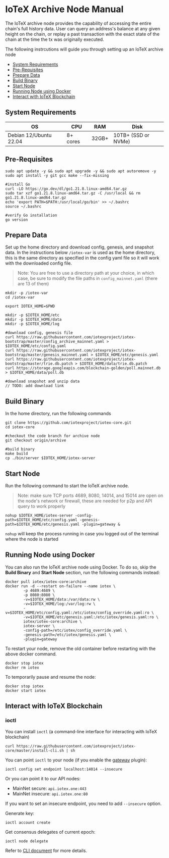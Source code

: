 # IoTeX Archive Node Manual
The IoTeX archive node provides the capability of accessing the entire chain's
full history data. User can query an address's balance at any given height on
the chain, or replay a past transaction with the exact state of the chain at the
time the tx was originally executed. 

The following instrcutions will guide you through setting up an IoTeX archive node 
- [System Requirements](#system)
- [Pre-Requisites](#requisite)
- [Prepare Data](#prepdata)
- [Build Binary](#build)
- [Start Node](#start)
- [Running Node using Docker](#docker)
- [Interact with IoTeX Blockchain](#ioctl)

## <a name="system"/>System Requirements

| OS | CPU | RAM | Disk |
| ---------- | ------------ | ------------ | ------------ |
| Debian 12/Ubuntu 22.04 | 8+ cores | 32GB+ | 10TB+ (SSD or NVMe) |

## <a name="requisite"/>Pre-Requisites
```
sudo apt update -y && sudo apt upgrade -y && sudo apt autoremove -y
sudo apt install -y git gcc make --fix-missing

#install Go
curl -LO https://go.dev/dl/go1.21.8.linux-amd64.tar.gz
sudo tar xzf go1.21.8.linux-amd64.tar.gz -C /usr/local && rm go1.21.8.linux-amd64.tar.gz
echo 'export PATH=$PATH:/usr/local/go/bin' >> ~/.bashrc
source ~/.bashrc

#verify Go installation
go version
```

## <a name="prepdata"/>Prepare Data
Set up the home directory and download config, genesis, and snapshot data. In
the instructions below `/iotex-var` is used as the home directory, this is the
same directory as specified in the config yaml file so it will work with the
downloaded config file.
>Note: You are free to use a directory path at your choice, in which case, be
sure to modify the file paths in `config_mainnet.yaml` (there are 13 of them)
```
mkdir -p /iotex-var
cd /iotex-var

export IOTEX_HOME=$PWD

mkdir -p $IOTEX_HOME/etc
mkdir -p $IOTEX_HOME/data
mkdir -p $IOTEX_HOME/log

#download config, genesis file
curl https://raw.githubusercontent.com/iotexproject/iotex-bootstrap/master/config_archive_mainnet.yaml > $IOTEX_HOME/etc/config.yaml
curl https://raw.githubusercontent.com/iotexproject/iotex-bootstrap/master/genesis_mainnet.yaml > $IOTEX_HOME/etc/genesis.yaml
curl https://raw.githubusercontent.com/iotexproject/iotex-bootstrap/master/trie.db.patch > $IOTEX_HOME/data/trie.db.patch
curl https://storage.googleapis.com/blockchain-golden/poll.mainnet.db > $IOTEX_HOME/data/poll.db

#download snapshot and unzip data
// TODO: add download link
```

## <a name="build"/>Build Binary
In the home directory, run the following commands
```
git clone https://github.com/iotexproject/iotex-core.git
cd iotex-core

#checkout the code branch for archive node
git checkout origin/archive

#build binary
make build
cp ./bin/server $IOTEX_HOME/iotex-server
```

## <a name="start"/>Start Node
Run the following command to start the IoTeX archive node.
>Note: make sure TCP ports 4689, 8080, 14014, and 15014 are open on the node's
network or firewall, these are needed for p2p and API query to work properly
```
nohup $IOTEX_HOME/iotex-server -config-path=$IOTEX_HOME/etc/config.yaml -genesis-path=$IOTEX_HOME/etc/genesis.yaml -plugin=gateway &
```
`nohup` will keep the process running in case you logged out of the terminal where
the node is started

## <a name="docker"/>Running Node using Docker
You can also run the IoTeX archive node using Docker. To do so, skip the
**Build Binary** and **Start Node** section, run the following commands
instead:
```
docker pull iotex/iotex-core:archive
docker run -d --restart on-failure --name iotex \
        -p 4689:4689 \
        -p 8080:8080 \
        -v=$IOTEX_HOME/data:/var/data:rw \
        -v=$IOTEX_HOME/log:/var/log:rw \
        -v=$IOTEX_HOME/etc/config.yaml:/etc/iotex/config_override.yaml:ro \
        -v=$IOTEX_HOME/etc/genesis.yaml:/etc/iotex/genesis.yaml:ro \
        iotex/iotex-core:archive \
        iotex-server \
        -config-path=/etc/iotex/config_override.yaml \
        -genesis-path=/etc/iotex/genesis.yaml \
        -plugin=gateway
```
To restart your node, remove the old container before restarting with the above
docker command.
```
docker stop iotex
docker rm iotex
```
To temporarily pause and resume the node: 
```
docker stop iotex
docker start iotex
```

## <a name="ioctl"/>Interact with IoTeX Blockchain

### ioctl

You can install `ioctl` (a command-line interface for interacting with IoTeX blockchain)

```
curl https://raw.githubusercontent.com/iotexproject/iotex-core/master/install-cli.sh | sh
```

You can point `ioctl` to your node (if you enable the [gateway](#gateway) plugin):

```
ioctl config set endpoint localhost:14014 --insecure
```

Or you can point it to our API nodes:

- MainNet secure: `api.iotex.one:443`
- MainNet insecure: `api.iotex.one:80`

If you want to set an insecure endpoint, you need to add `--insecure` option.

Generate key:
```
ioctl account create
```
Get consensus delegates of current epoch:
```
ioctl node delegate
```
Refer to [CLI document](https://github.com/iotexproject/iotex-core/blob/master/ioctl/README.md) for more details.
